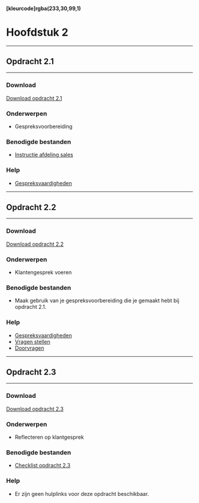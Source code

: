 #### [kleurcode]rgba(233,30,99,1)

# Hoofdstuk 2

---
## Opdracht 2.1
---

### Download
<a href="https://elo.kw1c.nl/CMS/Studie/811%20ICT-Academie/811%20VakkenInhoud/%5BB.33%20USA%5D%20Usability/25187%20%C2%A0%20Applicatie-%20en%20mediaontwikkelaar/Periode%2001/Productie/02.%20Opdrachten/Hoofdstuk%2002/Opdracht%202.1.pdf" target="_blank">Download opdracht 2.1</a>

### Onderwerpen
*   Gespreksvoorbereiding

### Benodigde bestanden
*   <a href="https://elo.kw1c.nl/CMS/Studie/811%20ICT-Academie/811%20VakkenInhoud/%5BB.33%20USA%5D%20Usability/25187%20%C2%A0%20Applicatie-%20en%20mediaontwikkelaar/Periode%2001/Productie/02.%20Opdrachten/Hoofdstuk%2002/Instructie%20afdeling%20Sales.pdf" target="_blank">Instructie afdeling sales</a>

### Help
*   <a href="http://www.carrieretijger.nl/functioneren/communiceren/mondeling/vaardigheden/vragen-stellen" target="_blank">Gespreksvaardigheden</a>

---
## Opdracht 2.2
---

### Download
<a href="https://elo.kw1c.nl/CMS/Studie/811%20ICT-Academie/811%20VakkenInhoud/%5BB.33%20USA%5D%20Usability/25187%20%C2%A0%20Applicatie-%20en%20mediaontwikkelaar/Periode%2001/Productie/02.%20Opdrachten/Hoofdstuk%2002/Opdracht%202.2.pdf" target="_blank">Download opdracht 2.2</a>

### Onderwerpen
*   Klantengesprek voeren

### Benodigde bestanden
*   Maak gebruik van je gespreksvoorbereiding die je gemaakt hebt bij opdracht 2.1.

### Help
*   <a href="http://www.carrieretijger.nl/functioneren/communiceren/mondeling/vaardigheden" target="_blank">Gespreksvaardigheden</a>
*   <a href="http://www.carrieretijger.nl/functioneren/communiceren/mondeling/vaardigheden/vragen-stellen" target="_blank">Vragen stellen</a>
*   <a href="http://www.carrieretijger.nl/functioneren/communiceren/mondeling/vaardigheden/vragen-stellen/doorvragen" target="_blank">Doorvragen</a>

---
## Opdracht 2.3
---

### Download
<a href="https://elo.kw1c.nl/CMS/Studie/811%20ICT-Academie/811%20VakkenInhoud/%5BB.33%20USA%5D%20Usability/25187%20%C2%A0%20Applicatie-%20en%20mediaontwikkelaar/Periode%2001/Productie/02.%20Opdrachten/Hoofdstuk%2002/Opdracht%202.3.pdf" target="_blank">Download opdracht 2.3</a>

### Onderwerpen
*   Reflecteren op klantgesprek

### Benodigde bestanden
*   <a href="https://elo.kw1c.nl/CMS/Studie/811%20ICT-Academie/811%20VakkenInhoud/%5BB.33%20USA%5D%20Usability/25187%20%C2%A0%20Applicatie-%20en%20mediaontwikkelaar/Periode%2001/Productie/02.%20Opdrachten/Hoofdstuk%2002/Checklist%20opdracht%202.3.docx" target="_blank">Checklist opdracht 2.3</a>

### Help
*   Er zijn geen hulplinks voor deze opdracht beschikbaar.

